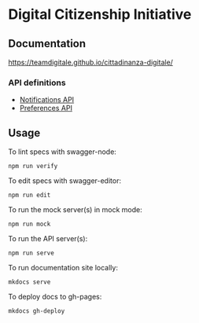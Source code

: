 # Digital Citizenship Initiative

## Documentation

https://teamdigitale.github.io/cittadinanza-digitale/

### API definitions

- [Notifications API](https://teamdigitale.github.io/cittadinanza-digitale/api/notifications.html)
- [Preferences API](https://teamdigitale.github.io/cittadinanza-digitale/api/preferences.html)

## Usage

To lint specs with swagger-node: 
```
npm run verify
```

To edit specs with swagger-editor:
```
npm run edit
``` 

To run the mock server(s) in mock mode:
```
npm run mock
```

To run the API server(s):
```
npm run serve
```

To run documentation site locally:
```
mkdocs serve
```

To deploy docs to gh-pages:
```
mkdocs gh-deploy
```
